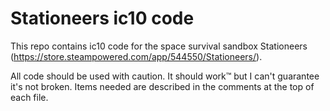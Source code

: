 # Stationeers ic10 code
This repo contains ic10 code for the space survival sandbox Stationeers (https://store.steampowered.com/app/544550/Stationeers/).

All code should be used with caution. It should work:tm: but I can't guarantee it's not broken. Items needed are described in the comments at the top of each file.
